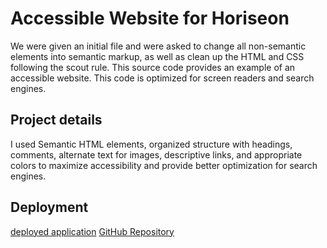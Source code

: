 # Accessible Website for Horiseon
We were given an initial file and were asked to change all non-semantic elements into semantic markup, as well as clean up the HTML and  CSS following the scout rule. This source code provides an example of an accessible website. This code is optimized for screen readers and search engines.
## Project details
I used Semantic HTML elements, organized structure with headings, comments, alternate text for images, descriptive links, and appropriate colors to maximize accessibility and provide better optimization for search engines.

## Deployment
[deployed application](https://ghudson46.github.io/homework1-coderefractor/)
[GitHub Repository](https://github.com/ghudson46/homework1-coderefractor/)
